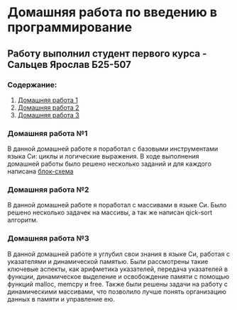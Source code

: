 # Домашняя работа по введению в программирование
## Работу выполнил студент первого курса - Сальцев Ярослав Б25-507
### Содержание:
1) [Домашняя работа 1](#домашняя-работа-1)
2) [Домашняя работа 2](#домашняя-работа-2)
3) [Домашняя работа 3](#домашняя-работа-3)
### Домашняя работа №1
В данной домашней работе я поработал с базовыми инструментами языка Си: циклы и логические выражения. В ходе выполнения домашней работы было решено несколько заданий и для каждого написана [блок-схема](https://github.com/Krastti/Homework-C/blob/main/Homework%201/Schema.md)
### Домашняя работа №2
В данной домашней работе я поработал с массивами в языке Си. Было решено несколько задачек на массивы, а так же написан qick-sort алгоритм.
### Домашняя работа №3
В данной домашней работе я углубил свои знания в языке Си, работая с указателями и динамической памятью. Были рассмотрены такие ключевые аспекты, как арифметика указателей, передача указателей в функции, динамическое выделение и освобождение памяти с помощью функций malloc, memcpy и free. Также были решены задачи на работу с динамическими массивами, что позволило лучше понять организацию данных в памяти и управление ею.